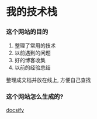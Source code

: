# 我的技术栈

### 这个网站的目的

1. 整理了常用的技术
2. 以前遇到的问题
3. 好的博客收集
4. 以前的经验总结

整理成文档并放在线上, 方便自己查找

### 这个网站怎么生成的?

[docsify](https://docsify.js.org/#/zh-cn/)
